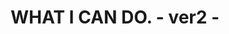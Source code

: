 ---
href: 'https://wicd-02-next.vercel.app/'
title: 'WHAT I CAN DO. - ver2 -'
image: 'wicd01.jpg'
tag: ['Awwwards / Nominee']
---